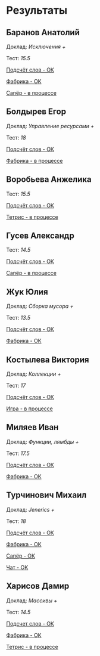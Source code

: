 # Результаты

## Баранов Анатолий

Доклад: *Исключения +*

Тест: *15.5*

[Подсчёт слов - ОК](/2017.java/results/baranov/)

[Фабрика - ОК](/2017.java/results/baranov/#2)

[Сапёр - в процессе](/2017.java/results/baranov/#2)

## Болдырев Егор

Доклад: *Управление ресурсами +*

Тест: *18*

[Подсчёт слов - ОК](/2017.java/results/boldyrev/)

[Фабрика - в процессе](/2017.java/results/boldyrev/#2)

## Воробьева Анжелика

Тест: *15.5*

[Подсчёт слов - ОК](/2017.java/results/vorobyeva/)

[Тетрис - в процессе](/2017.java/results/vorobyeva/#2)

## Гусев Александр

Тест: *14.5*

[Подсчёт слов - ОК](/2017.java/results/gusev/)

[Сапёр - в процессе](/2017.java/results/gusev/#2)

## Жук Юлия

Доклад: *Сборка мусора +*

Тест: *13.5*

[Подсчёт слов - ОК](/2017.java/results/zhuk/)

[Фабрика - ОК](/2017.java/results/zhuk/#2)

## Костылева Виктория

Доклад: *Коллекции +*

Тест: *17*

[Подсчёт слов - ОК](/2017.java/results/kostyleva/)

[Игра - в процессе](/2017.java/results/kostyleva/#2)

## Миляев Иван

Доклад: *Функции, лямбды +*

Тест: *17.5*

[Подсчёт слов - ОК](/2017.java/results/milyaev/)

[Фабрика - ОК](/2017.java/results/milyaev/#2)

## Турчинович Михаил

Доклад: *Jenerics +*

Тест: *18*

[Подсчёт слов - ОК](/2017.java/results/turchinovich/)

[Фабрика - ОК](/2017.java/results/turchinovich/#2)

[Сапёр - ОК](/2017.java/results/turchinovich/#3)

[Чат - ОК](/2017.java/results/turchinovich/#4)


## Харисов Дамир

Доклад: *Массивы +*

Тест: *14.5*

[Подсчет слов - ОК](/2017.java/results/kharisov/)

[Фабрика - ОК](/2017.java/results/kharisov/#2)

[Тетрис - в процессе](/2017.java/results/kharisov/#3)
